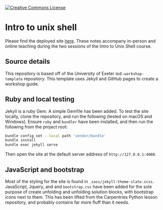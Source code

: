 <a rel="license" href=""><img alt="Creative Commons License" style="border-width:0" src="https://i.creativecommons.org/l/by/4.0/88x31.png" /></a>

# Intro to unix shell

Please find the deployed site [here](https://uniexeterrse.github.io/intro-to-python/).
These notes accompany in-person and online teaching during the two sessions of the Intro to Unix Shell course.

## Source details

This repository is based off of the University of Exeter `UoE-workshop-template` repository.
This template uses Jekyll and GitHub pages to create a workshop guide.

## Ruby and local testing

Jekyll is a ruby Gem. A simple Gemfile has been added.
To test the site locally, clone the repository, and run the following (tested on macOS and Windows).
Ensure `ruby` and `bundler` have been installed, and then run the following from the project root:

```bash
bundle config set --local path 'vendor/bundle'
bundle install
bundle exec jekyll serve
```

Then open the site at the default server address of `http://127.0.0.1:4000`.

## JavaScript and bootstrap

Most of the styling for the site is found in `_sass/jekyll-theme-slate.scss`.
JavaScript, Jquery, and and `bootstrap.css` have been added for the sole purpose of create unfolding and unfolding solution blocks, with bootstrap icons next to them.
This has been lifted from the Carpentries Python lesson repository, and probably contains far more fluff than it needs.

